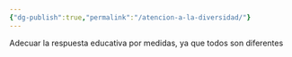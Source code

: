 ```yaml
---
{"dg-publish":true,"permalink":"/atencion-a-la-diversidad/"}
---
```


Adecuar la respuesta educativa por medidas, ya que todos son diferentes